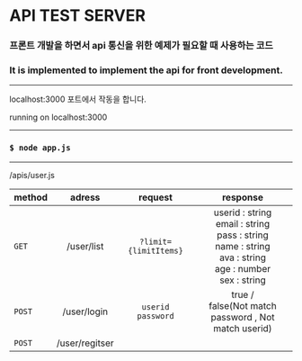 # API TEST SERVER

### 프론트 개발을 하면서 api 통신을 위한 예제가 필요할 때 사용하는 코드
### It is implemented to implement the api for front development.

---
localhost:3000 포트에서 작동을 합니다.

running on localhost:3000

---
### `` $ node app.js ``

---

/apis/user.js

|  method  | adress | request | response |
|   ---    |:---:| :---: | :---: |
|  `GET`   | /user/list     | `?limit={limitItems}` | userid : string <br/> email : string<br/> pass : string<br/> name : string<br/> ava : string<br/> age : number<br/> sex : string |
|  `POST`  | /user/login    | ``userid  password`` | true /<br/> false(Not match password , Not match userid) |
|  `POST`  | /user/regitser |  | |
